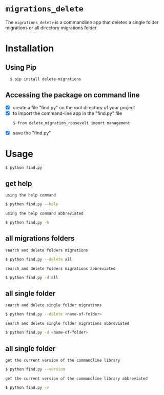 # `migrations_delete`

The `migrations_delete` is a commandline app that deletes a single folder migrations or all directory migrations folder.

# Installation
## Using Pip
```bash
  $ pip install delete-migrations
```
## Accessing the package on command line
- [x] create a file "find.py" on the root directory of your project
- [x] to import the command-line app in the "find.py" file
    ```bash
    $ from delete_migration_roosevelt import management
    ```
- [x] save the "find.py"

# Usage
```bash
$ python find.py
```
## get help
`using the help command`
```bash
$ python find.py --help
```
`using the help command abbreviated`
```bash
$ python find.py -h
```
## all migrations folders
`search and delete folders migrations`
```bash
$ python find.py --delete all
```
`search and delete folders migrations abbreviated`
```bash
$ python find.py -d all
```
## all single folder
`search and delete single folder migrations`
```bash
$ python find.py --delete <name-of-folder>
```
`search and delete single folder migrations abbreviated`
```bash
$ python find.py -d <name-of-folder>
```
## all single folder
`get the current version of the commandline library`
```bash
$ python find.py --version
```
`get the current version of the commandline library abbreviated`
```bash
$ python find.py -v
```